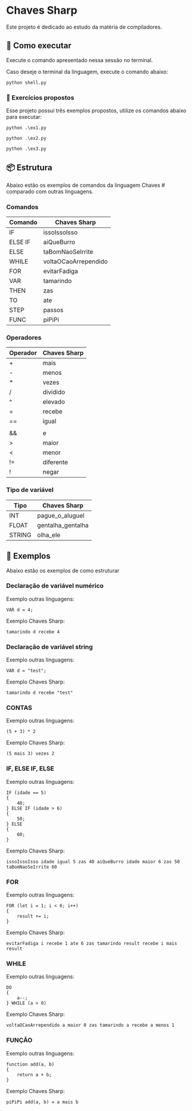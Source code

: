 # Chaves Sharp

Este projeto é dedicado ao estudo da matéria de compiladores.

## 🚀 Como executar

Execute o comando apresentado nessa sessão no terminal.

Caso deseje o terminal da linguagem, execute o comando abaixo:

```
python shell.py
```

### 📄 Exercícios propostos

Esse projeto possui três exemplos propostos, utilize os comandos abaixo para executar:

```
python .\ex1.py
```

```
python .\ex2.py
```

```
python .\ex3.py
```

## 📦 Estrutura

Abaixo estão os exemplos de comandos da linguagem Chaves # comparado com outras linguagens.

### Comandos

| Comando       | Chaves Sharp           |
| ------------- | ---------------------- |
| IF            | issoIssoIsso           |
| ELSE IF       | aiQueBurro             |
| ELSE          | taBomNaoSeIrrite       |
| WHILE         | voltaOCaoArrependido   |
| FOR           | evitarFadiga           |
| VAR           | tamarindo              |
| THEN          | zas                    |
| TO            | ate                    |
| STEP          | passos                 |
| FUNC          | piPiPi                 |

### Operadores

| Operador | Chaves Sharp |
| -------- | -------------|
| +        | mais         |
| -        | menos        |
| *        | vezes        |
| /        | dividido     |
| ^        | elevado      |
| =        | recebe       |
| ==       | igual        |
| ||       | ou           |
| &&       | e            |
| >        | maior        |
| <        | menor        |
| !=       | diferente    |
| !        | negar        |

### Tipo de variável 

| Tipo       | Chaves Sharp      |
| ---------- | ----------------- |
| INT        | pague_o_aluguel   |
| FLOAT      | gentalha_gentalha |
| STRING     | olha_ele          |

## 📄 Exemplos
Abaixo estão os exemplos de como estruturar

### Declaração de variável numérico

Exemplo outras linguagens: 
```
VAR d = 4;

```
Exemplo Chaves Sharp:
```
tamarindo d recebe 4
```

### Declaração de variável string

Exemplo outras linguagens: 
```
VAR d = "test";

```

Exemplo Chaves Sharp:
```
tamarindo d recebe "test"
```

### CONTAS

Exemplo outras linguagens: 
```
(5 + 3) * 2
```

Exemplo Chaves Sharp:
```
(5 mais 3) vezes 2
```

### IF, ELSE IF, ELSE

Exemplo outras linguagens: 
```
IF (idade == 5)
{
    40;
} ELSE IF (idade > 6)
{
    50;
} ELSE
{
    60;
}
```

Exemplo Chaves Sharp:
```
issoIssoIsso idade igual 5 zas 40 aiQueBurro idade maior 6 zas 50 taBomNaoSeIrrite 60
```

### FOR

Exemplo outras linguagens: 
```
FOR (let i = 1; i < 6; i++)
{
    result += i;
}
```

Exemplo Chaves Sharp:
```
evitarFadiga i recebe 1 ate 6 zas tamarindo result recebe i mais result
```

### WHILE

Exemplo outras linguagens: 
```
DO 
{
    a--;
} WHILE (a > 0)
```

Exemplo Chaves Sharp:
```
voltaOCaoArrependido a maior 0 zas tamarindo a recebe a menos 1
```

### FUNÇÃO

Exemplo outras linguagens: 
```
function add(a, b)
{
    return a + b;
}
```

Exemplo Chaves Sharp:
```
piPiPi add(a, b) = a mais b
```